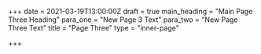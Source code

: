 +++
date = 2021-03-19T13:00:00Z
draft = true
main_heading = "Main Page Three Heading"
para_one = "New Page 3 Text"
para_two = "New Page Three Text"
title = "Page Three"
type = "inner-page"

+++
